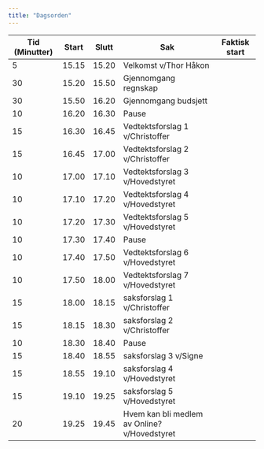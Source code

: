 ```yaml
---
title: "Dagsorden"
---
```


|  Tid (Minutter) | Start   | Slutt   | Sak   | Faktisk start   |
|---|---|---|---|---|
| 5 | 15.15  |  15.20  | Velkomst v/Thor Håkon |   |
| 30  | 15.20  | 15.50  | Gjennomgang regnskap  |   |
| 30  | 15.50  | 16.20  | Gjennomgang budsjett  |   |
| 10  | 16.20  | 16.30  | Pause  |   |
| 15  | 16.30  | 16.45  | Vedtektsforslag 1 v/Christoffer  |   |
| 15  | 16.45  | 17.00  | Vedtektsforslag 2 v/Christoffer  |   |
| 10  | 17.00  | 17.10  | Vedtektsforslag 3 v/Hovedstyret  |   |
| 10  | 17.10  | 17.20  | Vedtektsforslag 4 v/Hovedstyret  |   |
| 10  | 17.20  | 17.30  | Vedtektsforslag 5 v/Hovedstyret  |   |
| 10  | 17.30  | 17.40  | Pause  |   |
| 10  | 17.40  | 17.50  | Vedtektsforslag 6 v/Hovedstyret  |   |
| 10  | 17.50  | 18.00  | Vedtektsforslag 7 v/Hovedstyret  |   |
| 15  | 18.00  | 18.15  | saksforslag 1 v/Christoffer  |   |
| 15  | 18.15  | 18.30  | saksforslag 2 v/Christoffer  |   |
| 10  | 18.30  | 18.40  | Pause  |   |
| 15  | 18.40  | 18.55  | saksforslag 3 v/Signe  |   |
| 15  | 18.55  | 19.10  | saksforslag 4 v/Hovedstyret  |   |
| 15  | 19.10  | 19.25  | saksforslag 5 v/Hovedstyret  |   |
| 20  | 19.25  | 19.45  | Hvem kan bli medlem av Online? v/Hovedstyret  |   |